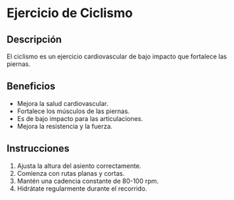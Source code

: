 # Ejercicio de Ciclismo

## Descripción
El ciclismo es un ejercicio cardiovascular de bajo impacto que fortalece las piernas.

## Beneficios
- Mejora la salud cardiovascular.
- Fortalece los músculos de las piernas.
- Es de bajo impacto para las articulaciones.
- Mejora la resistencia y la fuerza.

## Instrucciones
1. Ajusta la altura del asiento correctamente.
2. Comienza con rutas planas y cortas.
3. Mantén una cadencia constante de 80-100 rpm.
4. Hidrátate regularmente durante el recorrido.
